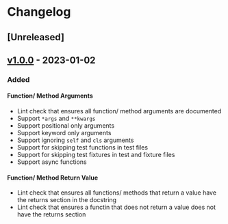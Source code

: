 # Changelog

## [Unreleased]

## [v1.0.0] - 2023-01-02

### Added

#### Function/ Method Arguments

- Lint check that ensures all function/ method arguments are documented
- Support `*args` and `**kwargs`
- Support positional only arguments
- Support keyword only arguments
- Support ignoring `self` and `cls` arguments
- Support for skipping test functions in test files
- Support for skipping test fixtures in test and fixture files
- Support async functions

#### Function/ Method Return Value

- Lint check that ensures all functions/ methods that return a value have the
  returns section in the docstring
- Lint check that ensures a functin that does not return a value does not have
  the returns section

[//]: # "Release links"
[v1.0.0]: https://github.com/jdkandersson/flake8-docstrings-complete/releases/v1.0.0
